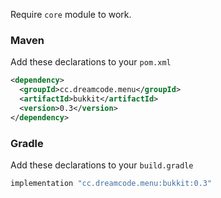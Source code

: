 Require ``core`` module to work.
### Maven
Add these declarations to your ``pom.xml``

```xml
<dependency>
  <groupId>cc.dreamcode.menu</groupId>
  <artifactId>bukkit</artifactId>
  <version>0.3</version>
</dependency>
```

### Gradle
Add these declarations to your ``build.gradle``

```gradle
implementation "cc.dreamcode.menu:bukkit:0.3"
```